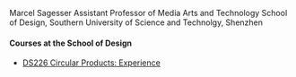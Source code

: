 Marcel Sagesser
Assistant Professor of Media Arts and Technology
School of Design, Southern University of Science and Technolgy, Shenzhen


#### Courses at the School of Design

- [DS226 Circular Products: Experience](ds226/home.md)
